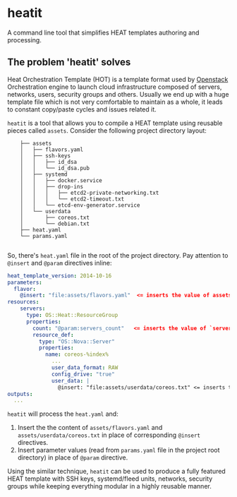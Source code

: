 # heatit
A command line tool that simplifies HEAT templates authoring and processing.

## The problem 'heatit' solves

Heat Orchestration Template (HOT) is a template format used by [Openstack](https://www.openstack.org) Orchestration engine to launch cloud infrastructure composed of servers, networks, users, security groups and others. Usually we end up with a huge template file which is not very comfortable to maintain as a whole, it leads to constant copy/paste cycles and issues related it. 

`heatit` is a tool that allows you to compile a HEAT template using reusable pieces called `assets`. Consider the following project directory layout:

```
    ├── assets
    │   ├── flavors.yaml
    │   ├── ssh-keys
    │   │   ├── id_dsa
    │   │   └── id_dsa.pub
    │   ├── systemd
    │   │   ├── docker.service
    │   │   ├── drop-ins
    │   │   │   ├── etcd2-private-networking.txt
    │   │   │   └── etcd2-timeout.txt
    │   │   └── etcd-env-generator.service
    │   └── userdata
    │       ├── coreos.txt
    │       └── debian.txt
    ├── heat.yaml
    └── params.yaml
        
```

So, there's `heat.yaml` file in the root of the project directory. Pay attention to `@insert` and `@param` directives inline:

```yaml
heat_template_version: 2014-10-16
parameters:
  flavor:
    @insert: "file:assets/flavors.yaml"  <= inserts the value of assets/flavors.yaml here
resources:
    servers:
      type: OS::Heat::ResourceGroup
      properties:
        count: "@param:servers_count"   <= inserts the value of `servers_count` parameter
        resource_def:
          type: "OS::Nova::Server"
          properties:
            name: coreos-%index%
              ...
              user_data_format: RAW
              config_drive: "true"
              user_data: |
                @insert: "file:assets/userdata/coreos.txt" <= inserts the value of assets/userdata/coreos.txt here
outputs:
  ...
```

`heatit` will process the `heat.yaml` and:

 1. Insert the the content of `assets/flavors.yaml` and `assets/userdata/coreos.txt` in place of corresponding `@insert` directives.
 2. Insert parameter values (read from `params.yaml` file in the project root directory) in place of `@param` directive.

Using the similar technique, `heatit` can be used to produce a fully featured HEAT template with SSH keys, systemd/fleed units, networks, security groups while keeping everything modular in a highly reusable manner.